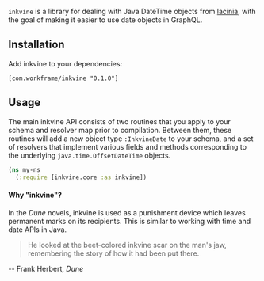 `inkvine` is a library for dealing with Java DateTime objects from
[lacinia](https://github.com/walmartlabs/lacinia), with the goal of making it easier
to use date objects in GraphQL.

## Installation

Add inkvine to your dependencies:

`[com.workframe/inkvine "0.1.0"]`

## Usage

The main inkvine API consists of two routines that you apply to your schema and resolver
map prior to compilation. Between them, these routines will add a new object type
`:InkvineDate` to your schema, and a set of resolvers that implement various fields
and methods corresponding to the underlying `java.time.OffsetDateTime` objects.

```clojure
(ns my-ns
  (:require [inkvine.core :as inkvine])

```

#### Why "inkvine"?

In the _Dune_ novels, inkvine is used as a punishment device which leaves permanent
marks on its recipients. This is similar to working with time and date APIs in Java.

> He looked at the beet-colored inkvine scar on the man's jaw, remembering the story
  of how it had been put there.

-- Frank Herbert, _Dune_
